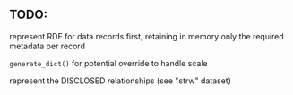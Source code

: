 ## TODO:

represent RDF for data records first, retaining in memory only the required metadata per record

`generate_dict()` for potential override to handle scale

represent the DISCLOSED relationships (see "strw" dataset)
